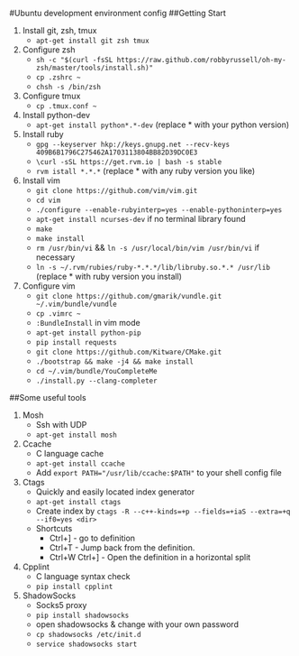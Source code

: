 #Ubuntu development environment config
##Getting Start
1. Install git, zsh, tmux
    * `apt-get install git zsh tmux`
2. Configure zsh
    * `sh -c "$(curl -fsSL https://raw.github.com/robbyrussell/oh-my-zsh/master/tools/install.sh)"`
    * `cp .zshrc ~`
    * `chsh -s /bin/zsh`
3. Configure tmux
    * `cp .tmux.conf ~`
4. Install python-dev
    * `apt-get install python*.*-dev` (replace * with your python version)
5. Install ruby
    * `gpg --keyserver hkp://keys.gnupg.net --recv-keys 409B6B1796C275462A1703113804BB82D39DC0E3`
    * `\curl -sSL https://get.rvm.io | bash -s stable`
    * `rvm istall *.*.*` (replace * with any ruby version you like)
6. Install vim
    * `git clone https://github.com/vim/vim.git`
    * `cd vim`
    * `./configure --enable-rubyinterp=yes --enable-pythoninterp=yes`
    * `apt-get install ncurses-dev` if no terminal library found
    * `make`
    * `make install`
    * `rm /usr/bin/vi` && `ln -s /usr/local/bin/vim /usr/bin/vi` if necessary
    * `ln -s ~/.rvm/rubies/ruby-*.*.*/lib/libruby.so.*.* /usr/lib` (replace * with ruby version you install)
7. Configure vim
    * `git clone https://github.com/gmarik/vundle.git ~/.vim/bundle/vundle`
    * `cp .vimrc ~`
    * `:BundleInstall` in vim mode
    * `apt-get install python-pip`
    * `pip install requests`
    * `git clone https://github.com/Kitware/CMake.git`
    * `./bootstrap && make -j4 && make install`
    * `cd ~/.vim/bundle/YouCompleteMe`
    * `./install.py --clang-completer`

##Some useful tools
1. Mosh
    * Ssh with UDP
    * `apt-get install mosh`
2. Ccache
    * C language cache
    * `apt-get install ccache`
    * Add `export PATH="/usr/lib/ccache:$PATH"` to your shell config file
3. Ctags
    * Quickly and easily located index generator
    * `apt-get install ctags`
    * Create index by `ctags -R --c++-kinds=+p --fields=+iaS --extra=+q --if0=yes <dir>`
    * Shortcuts
        - Ctrl+] - go to definition
        - Ctrl+T - Jump back from the definition.
        - Ctrl+W Ctrl+] - Open the definition in a horizontal split
4. Cpplint
    * C language syntax check
    * `pip install cpplint`
5. ShadowSocks
    * Socks5 proxy
    * `pip install shadowsocks`
    * open shadowsocks & change with your own password
    * `cp shadowsocks /etc/init.d`
    * `service shadowsocks start`
